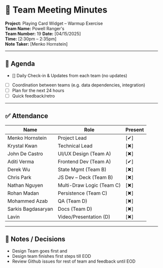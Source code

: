 # 📝 Team Meeting Minutes

**Project:** Playing Card Widget – Warmup Exercise  
**Team Name:** Powell Ranger's  
**Team Number:** 19
**Date:** [04/15/2025]  
**Time:** [2:30pm – 2:35pm]  
**Note Taker:** [Menko Hornstein]  

---

## 📌 Agenda
- [] Daily Check-in & Updates from each team (no updates)
- [ ] Coordination between teams (e.g. data dependencies, integration)
- [ ] Plan for the next 24 hours
- [ ] Quick feedback/retro

---

## ✅ Attendance
| Name              | Role                     | Present |
|-------------------|--------------------------|---------|
| Menko Hornstein   | Project Lead             | [✔]   |
| Krystal Kwan      | Technical Lead           | [✖]   |
| John De Castro    | UI/UX Design (Team A)    | [✖]   |
| Aditi Verma       | Frontend Dev (Team A)    | [✔]   |
| Derek Wu          | State Mgmt (Team B)      | [✖]   |
| Chris Park        | JS Dev – Deck (Team B)   | [✖]   |
| Nathan Nguyen     | Multi-Draw Logic (Team C)| [✖]   |
| Rohan Madan       | Persistence (Team C)     | [✖]   |
| Mohammed Azab     | QA (Team D)              | [✖]   |
| Sarkis Bagdasaryan| Docs (Team D)            | [✖]   |
| Lavin             | Video/Presentation (D)   | [✖]   |


---

## 💬 Notes / Decisions
- Design Team goes first and
- Design team finishes first steps till EOD
- Review Github issues for rest of team and feedback until EOD


